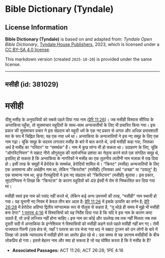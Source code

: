 # Bible Dictionary (Tyndale)

## License Information

**Bible Dictionary (Tyndale)** is based on and adapted from: _Tyndale Open Bible Dictionary_, [Tyndale House Publishers](https://tyndaleopenresources.com/), 2023, which is licensed under a [CC BY-SA 4.0 license](https://creativecommons.org/licenses/by-sa/4.0/legalcode.en).

This markdown version (created `2025-10-20`) is provided under the same license.



--------------------------------

## मसीही (id: 381029)

मसीही
=====

यीशु मसीह के अनुयायियों को सबसे पहले दिया गया नाम ([प्रेरि 11:26](https://ref.ly/Acts11:26))। जब मसीही विश्वास सीरिया के अन्ताकिया पहुँचा, तो सुसमाचार यहूदियों के साथ\-साथ अन्यजातीयों के लिए भी प्रचारित किया गया। इस प्रकार की सुसमाचार प्रचार ने इस संप्रदाय को यहूदी धर्म के एक नए प्रकार से अगल और अधिक प्रभावशाली मत के रूप में चिह्नित किया; यह एक नया धर्म था। अन्ताकिया के अन्यजातियों ने इस नए समूह के लिए एक नाम गढ़ा। चूंकि समूह के सदस्य लगातार मसीह के बारे में बात करते थे, उन्हें मसीही कहा गया, जिसका अर्थ है मसीह का “परिवार” या “समर्थक” हैं। नाम में कुछ व्यंग्य भी हो सकता था। उदाहरण के लिए, चूंकि “ऑगस्टिनियन” ने सम्राट नीरो औगुस्तुस की सार्वजनिक प्रशंसा का नेतृत्व करने वाले एक संगठित समूह थे, इसलिए हो सकता है कि अन्ताकिया के नागरिकों ने मसीह का एक तुलनीय लातीनी नाम मज़ाक में रख दिया हो। इसी तरह के समूहों में हेरोदेस के समर्थक, हेरोदियों शामिल थे। “क्रिस्ट” (मसीह) अन्यजातियों के लिए एक असामान्य और अर्थहीन नाम था, लेकिन "क्रिस्टोस" (मसीही) (जिसका अर्थ “अच्छा” या “दयालु” है) एक सामान्य नाम था; कुछ ग़ैरयहूदियों ने इस नए संप्रदाय को “क्रिस्टियन” (मसीही) बुलाया। इस प्रकार, सुएटोनियस ने लिखा कि “क्रिस्टस” के कारण यहूदियों को 49 ईस्वी में रोम से निष्कासित कर दिया गया था।

मसीही स्वयं इस नाम को पसंद नहीं करते थे, लेकिन कई अन्य उपनामों की तरह, "मसीही" नाम स्थायी हो गया। यह यूनानी नए नियम में केवल तीन बार आता है: [प्रेरि 11:26](https://ref.ly/Acts11:26) में इसके उत्पत्ति का वर्णन है; [प्रेरि 26:28](https://ref.ly/Acts26:28) में हेरोदेस अग्रिप्पा द्वितीय व्यंग्यात्मक रूप से पौलुस से कहता है, "तू थोड़े ही समय में मुझे भी मसीही बना देगा!" [1 पतरस 4:16](https://ref.ly/1Pet4:16) में विश्वासियों को यह निर्देश दिया गया है कि यदि वे इस नाम के कारण कष्ट उठाते हैं, तो उन्हें लज्जित नहीं होना चाहिए। इस नाम का कोई और उल्लेख तब तक नहीं मिलता जब तक दूसरी सदी में अन्ताकिया के इग्नेशियस ने विश्वासियों को मसीही कहने वाले पहले मसीही नहीं बन गए। रोमी राज्यपाल प्लिनी (उस क्षेत्र से, जहाँ 1 पतरस का पत्र भेजा गया था) ने सम्राट ट्राजन को उन लोगों के बारे में लिखा जो उसके न्यायालय में मसीही होने का आरोप झेल रहे थे। उस समय से यह उपनाम मसीहीयों के बीच लोकप्रिय हो गया। इससे बेहतर नाम और क्या हो सकता है जो यह घोषित करता है कि वे मसीह के हैं?

* **Associated Passages:** ACT 11:26; ACT 26:28; 1PE 4:16

